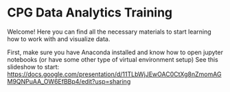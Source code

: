 # CPG Data Analytics Training

Welcome! Here you can find all the necessary materials to start learning how to work with and visualize data.

First, make sure you have Anaconda installed and know how to open jupyter notebooks (or have some other type of virtual environment setup)
See this slideshow to start: https://docs.google.com/presentation/d/11TLbWjJEwOAC0CtXg8nZmomAGM9QNPuAA_OW6EfBBp4/edit?usp=sharing
